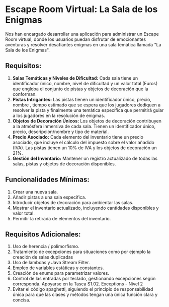# Escape Room Virtual: La Sala de los Enigmas
Nos han encargado desarrollar una aplicación para administrar un Escape Room virtual, donde los usuarios puedan disfrutar de emocionantes aventuras y resolver desafiantes enigmas en una sala temática llamada "La Sala de los Enigmas".
## Requisitos:
1. **Salas Temáticas y Niveles de Dificultad:** Cada sala tiene un identificador único, nombre, nivel de dificultad y un valor total (Euros) que engloba el conjunto de pistas y objetos de decoración que la conforman.
2. **Pistas Intrigantes:** Las pistas tienen un identificador único, precio, nombre , tiempo estimado que se espera que los jugadores dediquen a resolver la pista y finalmente una temática específica que permitirá guiar a los jugadores en la resolución de enigmas. 
3. **Objetos de Decoración Únicos:** Los objetos de decoración contribuyen a la atmósfera inmersiva de cada sala. Tienen un identificador único, precio, descripción/nombre y tipo de material.
4. **Precio Asociado:** Cada elemento del inventario tiene un precio asociado, que incluye el cálculo del impuesto sobre el valor añadido (IVA). Las pistas tienen un 10% de IVA y los objetos de decoración un 21%.
5. **Gestión del Inventario:** Mantener un registro actualizado de todas las salas, pistas y objetos de decoración disponibles.
## Funcionalidades Mínimas:
1. Crear una nueva sala.
2. Añadir pistas a una sala específica.
3. Introducir objetos de decoración para ambientar las salas.
4. Mostrar el inventario actualizado, incluyendo cantidades disponibles y valor total.
5. Permitir la retirada de elementos del inventario.
## Requisitos Adicionales:
1. Uso de herencia / polimorfismo.
2. Tratamiento de excepciones para situaciones como por ejemplo la creación de salas duplicadas
3. Uso de lambdas y Java Stream Filter.
4. Empleo de variables estáticas y constantes.
5. Creación de enums para parametrizar valores.
6. Control de las entradas por teclado, gestionando excepciones según corresponda. Apoyarse en la Tasca S1.02. Exceptions - Nivel 2
7. Evitar el código spaghetti, siguiendo el principio de responsabilidad única para que las clases y métodos tengan una única función clara y concisa.